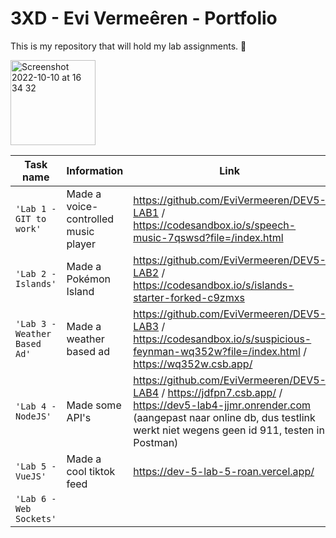 # 3XD - Evi Vermeêren - Portfolio

This is my repository that will hold my lab assignments. 🌻

<img width="136" alt="Screenshot 2022-10-10 at 16 34 32" src="https://img.freepik.com/free-vector/programming-concept-illustration_114360-1351.jpg?w=740&t=st=1695222412~exp=1695223012~hmac=575cdf85272c89397c9bfd553a8ccb0a43927885f25e4013f64458c3c87a5b06">

| Task name                    | Information | Link |
| ---------------------------- | ----------- | ---- |
| `'Lab 1 - GIT to work'`      | Made a voice-controlled music player |   https://github.com/EviVermeeren/DEV5-LAB1 / https://codesandbox.io/s/speech-music-7qswsd?file=/index.html   |
| `'Lab 2 - Islands'`          | Made a Pokémon Island            |  https://github.com/EviVermeeren/DEV5-LAB2 / https://codesandbox.io/s/islands-starter-forked-c9zmxs  |
| `'Lab 3 - Weather Based Ad'` | Made a weather based ad            | https://github.com/EviVermeeren/DEV5-LAB3 / https://codesandbox.io/s/suspicious-feynman-wq352w?file=/index.html / https://wq352w.csb.app/|
| `'Lab 4 - NodeJS'`           | Made some API's            | https://github.com/EviVermeeren/DEV5-LAB4 / https://jdfpn7.csb.app/ / https://dev5-lab4-jjmr.onrender.com (aangepast naar online db, dus testlink werkt niet wegens geen id 911, testen in Postman) |
| `'Lab 5 - VueJS'`            | Made a cool tiktok feed            | https://dev-5-lab-5-roan.vercel.app/ |
| `'Lab 6 - Web Sockets'`      |             |      |
